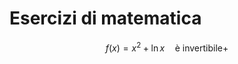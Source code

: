 # Esercizi di matematica


$$
f(x)=x^2+\ln x\quad\text{è invertibile}+
$$
<!--stackedit_data:
eyJoaXN0b3J5IjpbNzEwNTI5ODM3XX0=
-->